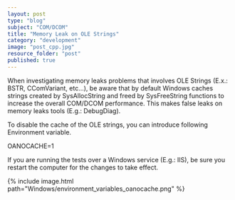 ```yaml
---
layout: post
type: "blog"
subject: "COM/DCOM"
title: "Memory Leak on OLE Strings"
category: "development"
image: "post_cpp.jpg"
resource_folder: "post"
published: true
---
```


When investigating memory leaks problems that involves OLE Strings (E.x.: BSTR, CComVariant, etc...), be aware that by default Windows caches strings created by SysAllocString and freed by SysFreeString functions to increase the overall COM/DCOM performance. This makes false leaks on memory leaks tools (E.g.: DebugDiag).

To disable the cache of the OLE strings, you can introduce following Environment variable.

OANOCACHE=1

If you are running the tests over a Windows service (E.g.: IIS), be sure you restart the computer for the changes to take effect.

{% include image.html path="Windows/environment_variables_oanocache.png" %}

